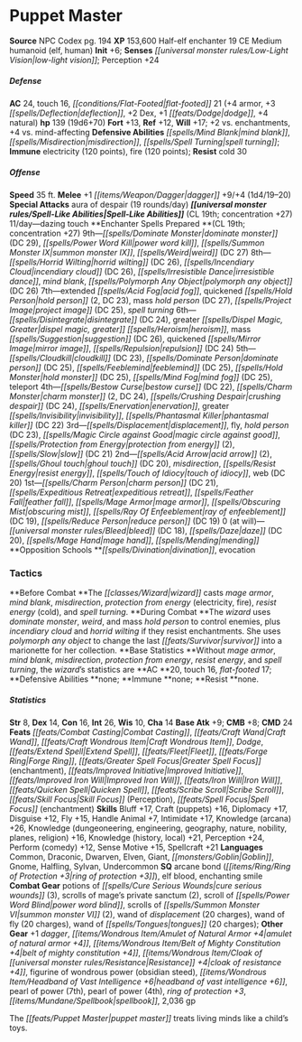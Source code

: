 ﻿---
cssclass: [monsters]
title1: Puppet Master
title2: Puppet Master
CR: 18
sources:
- name: NPC Codex
  page: 194
  link: http://paizo.com/products/btpy8v3a?Pathfinder-Roleplaying-Game-NPC-Codex
XP: 153600
race: Half-elf
classes:
- enchanter 19
alignment: CE
size: Medium
type: humanoid
subtypes:
- elf
- human
initiative:
  bonus: 6
senses:
  low-light vision: true
AC:
  AC: 24
  touch: 16
  flat_footed: 21
  components:
    armor: 4
    deflection: 3
    dex: 2
    dodge: 1
    natural: 4
HP:
  HP: 139
  long: 19d6+70
saves:
  fort: 13
  ref: 12
  will: 17
  other: +2 vs. enchantments, +4 vs. mind-affecting
defensive_abilities:
- mind blank
- misdirection
- spell turning
immunities:
- electricity (120 points)
- fire (120 points)
resistances:
  cold: 30
speeds:
  base: 35
attacks:
  melee:
  - - text: +1 dagger +9/+4 (1d4/19-20)
      entries:
      - - damage: 1d4
          crit_range: 19-20
      attack: +1 dagger
      bonus:
      - 9
      - 4
  special:
  - aura of despair (19 rounds/day)
spell_like_abilities:
  entries:
  - name: dazing touch
    source: default
    freq: 11/day
  sources:
  - name: default
    CL: 19
    concentration: 27
spells:
  entries:
  - name: dominate monster
    source: Enchanter
    level: 9
    DC: 29
  - name: power word kill
    source: Enchanter
    level: 9
  - name: summon monster IX
    source: Enchanter
    level: 9
  - name: weird
    source: Enchanter
    level: 9
    DC: 27
  - name: horrid wilting
    source: Enchanter
    level: 8
    DC: 26
  - name: incendiary cloud
    source: Enchanter
    level: 8
    DC: 26
  - name: irresistible dance
    source: Enchanter
    level: 8
  - name: mind blank
    source: Enchanter
    level: 8
  - name: polymorph any object
    source: Enchanter
    level: 8
    DC: 26
  - name: extended acid fog
    source: Enchanter
    level: 7
  - name: quickened hold person
    source: Enchanter
    level: 7
    count: 2
    DC: 23
  - name: mass hold person
    source: Enchanter
    level: 7
    DC: 27
  - name: project image
    source: Enchanter
    level: 7
    DC: 25
  - name: spell turning
    source: Enchanter
    level: 7
  - name: disintegrate
    source: Enchanter
    level: 6
    DC: 24
  - name: greater dispel magic
    source: Enchanter
    level: 6
  - name: greater heroism
    source: Enchanter
    level: 6
  - name: mass suggestion
    source: Enchanter
    level: 6
    DC: 26
  - name: quickened mirror image
    source: Enchanter
    level: 6
  - name: repulsion
    source: Enchanter
    level: 6
    DC: 24
  - name: cloudkill
    source: Enchanter
    level: 5
    DC: 23
  - name: dominate person
    source: Enchanter
    level: 5
    DC: 25
  - name: feeblemind
    source: Enchanter
    level: 5
    DC: 25
  - name: hold monster
    source: Enchanter
    level: 5
    DC: 25
  - name: mind fog
    source: Enchanter
    level: 5
    DC: 25
  - name: teleport
    source: Enchanter
    level: 5
  - name: bestow curse
    source: Enchanter
    level: 4
    DC: 22
  - name: charm monster
    source: Enchanter
    level: 4
    count: 2
    DC: 24
  - name: crushing despair
    source: Enchanter
    level: 4
    DC: 24
  - name: enervation
    source: Enchanter
    level: 4
  - name: greater invisibility
    source: Enchanter
    level: 4
  - name: phantasmal killer
    source: Enchanter
    level: 4
    DC: 22
  - name: displacement
    source: Enchanter
    level: 3
  - name: fly
    source: Enchanter
    level: 3
  - name: hold person
    source: Enchanter
    level: 3
    DC: 23
  - name: magic circle against good
    source: Enchanter
    level: 3
  - name: protection from energy
    source: Enchanter
    level: 3
    count: 2
  - name: slow
    source: Enchanter
    level: 3
    DC: 21
  - name: acid arrow
    source: Enchanter
    level: 2
    count: 2
  - name: ghoul touch
    source: Enchanter
    level: 2
    DC: 20
  - name: misdirection
    source: Enchanter
    level: 2
  - name: resist energy
    source: Enchanter
    level: 2
  - name: touch of idiocy
    source: Enchanter
    level: 2
  - name: web
    source: Enchanter
    level: 2
    DC: 20
  - name: charm person
    source: Enchanter
    level: 1
    DC: 21
  - name: expeditious retreat
    source: Enchanter
    level: 1
  - name: feather fall
    source: Enchanter
    level: 1
  - name: mage armor
    source: Enchanter
    level: 1
  - name: obscuring mist
    source: Enchanter
    level: 1
  - name: ray of enfeeblement
    source: Enchanter
    level: 1
    DC: 19
  - name: reduce person
    source: Enchanter
    level: 1
    DC: 19
  - name: bleed
    source: Enchanter
    level: 0
    DC: 18
  - name: daze
    source: Enchanter
    level: 0
    DC: 20
  - name: mage hand
    source: Enchanter
    level: 0
  - name: mending
    source: Enchanter
    level: 0
  sources:
  - name: Enchanter
    type: prepared
    CL: 19
    concentration: 27
    slots:
      0: at-will
    opposition_schools:
    - divination
    - evocation
tactics:
  Before Combat: The wizard casts mage armor, mind blank, misdirection, protection
    from energy (electricity, fire), resist energy (cold), and spell turning.
  During Combat: The wizard uses dominate monster, weird, and mass hold person to
    control enemies, plus incendiary cloud and horrid wilting if they resist enchantments.
    She uses polymorph any object to change the last survivor into a marionette for
    her collection.
  Base Statistics: Without mage armor, mind blank, misdirection, protection from energy,
    resist energy, and spell turning, the wizard's statistics are AC 20, touch 16,
    flat-footed 17; Defensive Abilities none; Immune none; Resist none.
ability_scores:
  STR: 8
  DEX: 14
  CON: 16
  INT: 26
  WIS: 10
  CHA: 14
BAB: 9
CMB: 8
CMD: 24
feats:
- name: Combat Casting
- name: Craft Wand
- name: Craft Wondrous Item
- name: Dodge
- name: Extend Spell
- name: Fleet
- name: Forge Ring
- name: Greater Spell Focus (enchantment)
- name: Improved Initiative
- name: Improved Iron Will
- name: Iron Will
- name: Quicken Spell
- name: Scribe Scroll
- name: Skill Focus (Perception)
- name: Spell Focus (enchantment)
skills:
  Bluff: 17
  Craft (puppets): 16
  Diplomacy: 17
  Disguise: 12
  Fly: 15
  Handle Animal: 7
  Intimidate: 17
  Knowledge (arcana): 26
  Knowledge (dungeoneering): 16
  Knowledge (engineering): 16
  Knowledge (geography): 16
  Knowledge (nature): 16
  Knowledge (nobility): 16
  Knowledge (planes): 16
  Knowledge (religion): 16
  Knowledge (history): 21
  Knowledge (local): 21
  Perception: 24
  Perform (comedy): 12
  Sense Motive: 15
  Spellcraft: 21
languages:
- Common
- Draconic
- Dwarven
- Elven
- Giant
- Goblin
- Gnome
- Halfling
- Sylvan
- Undercommon
special_qualities:
- arcane bond (ring of protection +3)
- elf blood
- enchanting smile
gear:
  combat:
  - potions of cure serious wounds (3)
  - scrolls of mage's private sanctum (2)
  - scroll of power word blind
  - scrolls of summon monster VI (2)
  - wand of displacement (20 charges)
  - wand of fly (20 charges)
  - wand of tongues (20 charges)
  other:
  - +1 dagger
  - amulet of natural armor +4
  - belt of mighty constitution +4
  - cloak of resistance +4
  - figurine of wondrous power (obsidian steed)
  - headband of vast intelligence +6
  - pearl of power (7th)
  - pearl of power (4th)
  - ring of protection +3
  - spellbook
  - 2,036 gp
desc_long: The puppet master treats living minds like a child's toys.

---

# Puppet Master

**Source** NPC Codex pg. 194
**XP** 153,600
Half-elf enchanter 19
CE Medium humanoid (elf, human)
**Init** +6; **Senses** _[[universal monster rules/Low-Light Vision|low-light vision]]_; Perception +24

##### Defense

**AC** 24, touch 16, _[[conditions/Flat-Footed|flat-footed]]_ 21 (+4 armor, +3 _[[spells/Deflection|deflection]]_, +2 Dex, +1 _[[feats/Dodge|dodge]]_, +4 natural)
**hp** 139 (19d6+70)
**Fort** +13, **Ref** +12, **Will** +17; +2 vs. enchantments, +4 vs. mind-affecting
**Defensive Abilities** _[[spells/Mind Blank|mind blank]]_, _[[spells/Misdirection|misdirection]]_, _[[spells/Spell Turning|spell turning]]_; **Immune** electricity (120 points), fire (120 points); **Resist** cold 30

##### Offense
**Speed** 35 ft.
**Melee** +1 _[[items/Weapon/Dagger|dagger]]_ +9/+4 (1d4/19–20)
**Special Attacks** aura of despair (19 rounds/day)
**_[[universal monster rules/Spell-Like Abilities|Spell-Like Abilities]]_** (CL 19th; concentration +27)
11/day—dazing touch
**Enchanter Spells Prepared **(CL 19th; concentration +27)
9th—_[[spells/Dominate Monster|dominate monster]]_ (DC 29), _[[spells/Power Word Kill|power word kill]]_, _[[spells/Summon Monster IX|summon monster IX]]_, _[[spells/Weird|weird]]_ (DC 27)
8th—_[[spells/Horrid Wilting|horrid wilting]]_ (DC 26), _[[spells/Incendiary Cloud|incendiary cloud]]_ (DC 26), _[[spells/Irresistible Dance|irresistible dance]]_, _mind blank_, _[[spells/Polymorph Any Object|polymorph any object]]_ (DC 26)
7th—extended _[[spells/Acid Fog|acid fog]]_, quickened _[[spells/Hold Person|hold person]]_ (2, DC 23), mass _hold person_ (DC 27), _[[spells/Project Image|project image]]_ (DC 25), _spell turning_
6th—_[[spells/Disintegrate|disintegrate]]_ (DC 24), greater _[[spells/Dispel Magic, Greater|dispel magic, greater]]_ _[[spells/Heroism|heroism]]_, mass _[[spells/Suggestion|suggestion]]_ (DC 26), quickened _[[spells/Mirror Image|mirror image]]_, _[[spells/Repulsion|repulsion]]_ (DC 24)
5th—_[[spells/Cloudkill|cloudkill]]_ (DC 23), _[[spells/Dominate Person|dominate person]]_ (DC 25), _[[spells/Feeblemind|feeblemind]]_ (DC 25), _[[spells/Hold Monster|hold monster]]_ (DC 25), _[[spells/Mind Fog|mind fog]]_ (DC 25), teleport
4th—_[[spells/Bestow Curse|bestow curse]]_ (DC 22), _[[spells/Charm Monster|charm monster]]_ (2, DC 24), _[[spells/Crushing Despair|crushing despair]]_ (DC 24), _[[spells/Enervation|enervation]]_, greater _[[spells/Invisibility|invisibility]]_, _[[spells/Phantasmal Killer|phantasmal killer]]_ (DC 22)
3rd—_[[spells/Displacement|displacement]]_, fly, _hold person_ (DC 23), _[[spells/Magic Circle against Good|magic circle against good]]_, _[[spells/Protection from Energy|protection from energy]]_ (2), _[[spells/Slow|slow]]_ (DC 21)
2nd—_[[spells/Acid Arrow|acid arrow]]_ (2), _[[spells/Ghoul touch|ghoul touch]]_ (DC 20), _misdirection_, _[[spells/Resist Energy|resist energy]]_, _[[spells/Touch of Idiocy|touch of idiocy]]_, web (DC 20)
1st—_[[spells/Charm Person|charm person]]_ (DC 21), _[[spells/Expeditious Retreat|expeditious retreat]]_, _[[spells/Feather Fall|feather fall]]_, _[[spells/Mage Armor|mage armor]]_, _[[spells/Obscuring Mist|obscuring mist]]_, _[[spells/Ray Of Enfeeblement|ray of enfeeblement]]_ (DC 19), _[[spells/Reduce Person|reduce person]]_ (DC 19)
0 (at will)—_[[universal monster rules/Bleed|bleed]]_ (DC 18), _[[spells/Daze|daze]]_ (DC 20), _[[spells/Mage Hand|mage hand]]_, _[[spells/Mending|mending]]_
**Opposition Schools **_[[spells/Divination|divination]]_, evocation

### Tactics

**Before Combat **The _[[classes/Wizard|wizard]]_ casts _mage armor_, _mind blank_, _misdirection_, _protection from energy_ (electricity, fire), _resist energy_ (cold), and _spell turning_.
**During Combat **The _wizard_ uses _dominate monster_, _weird_, and mass _hold person_ to control enemies, plus _incendiary cloud_ and _horrid wilting_ if they resist enchantments. She uses _polymorph any object_ to change the last _[[feats/Survivor|survivor]]_ into a marionette for her collection.
**Base Statistics **Without _mage armor_, _mind blank_, _misdirection_, _protection from energy_, _resist energy_, and _spell turning_, the _wizard_’s statistics are **AC **20, touch 16, _flat-footed_ 17; **Defensive Abilities **none; **Immune **none; **Resist **none.

##### Statistics
**Str** 8, **Dex** 14, **Con** 16, **Int** 26, **Wis** 10, **Cha** 14
**Base Atk** +9; **CMB** +8; **CMD** 24
**Feats** _[[feats/Combat Casting|Combat Casting]]_, _[[feats/Craft Wand|Craft Wand]]_, _[[feats/Craft Wondrous Item|Craft Wondrous Item]]_, _Dodge_, _[[feats/Extend Spell|Extend Spell]]_, _[[feats/Fleet|Fleet]]_, _[[feats/Forge Ring|Forge Ring]]_, _[[feats/Greater Spell Focus|Greater Spell Focus]]_ (enchantment), _[[feats/Improved Initiative|Improved Initiative]]_, _[[feats/Improved Iron Will|Improved Iron Will]]_, _[[feats/Iron Will|Iron Will]]_, _[[feats/Quicken Spell|Quicken Spell]]_, _[[feats/Scribe Scroll|Scribe Scroll]]_, _[[feats/Skill Focus|Skill Focus]]_ (Perception), _[[feats/Spell Focus|Spell Focus]]_ (enchantment)
**Skills** Bluff +17, Craft (puppets) +16, Diplomacy +17, Disguise +12, Fly +15, Handle Animal +7, Intimidate +17, Knowledge (arcana) +26, Knowledge (dungeoneering, engineering, geography, nature, nobility, planes, religion) +16, Knowledge (history, local) +21, Perception +24, Perform (comedy) +12, Sense Motive +15, Spellcraft +21
**Languages** Common, Draconic, Dwarven, Elven, Giant, _[[monsters/Goblin|Goblin]]_, Gnome, Halfling, Sylvan, Undercommon
**SQ** arcane bond (_[[items/Ring/Ring of Protection +3|ring of protection +3]]_), elf blood, enchanting smile
**Combat Gear** potions of _[[spells/Cure Serious Wounds|cure serious wounds]]_ (3), scrolls of mage’s private sanctum (2), scroll of _[[spells/Power Word Blind|power word blind]]_, scrolls of _[[spells/Summon Monster VI|summon monster VI]]_ (2), wand of _displacement_ (20 charges), wand of fly (20 charges), wand of _[[spells/Tongues|tongues]]_ (20 charges); **Other Gear** +1 _dagger_, _[[items/Wondrous Item/Amulet of Natural Armor +4|amulet of natural armor +4]]_, _[[items/Wondrous Item/Belt of Mighty Constitution +4|belt of mighty constitution +4]]_, _[[items/Wondrous Item/Cloak of _[[universal monster rules/Resistance|Resistance]]_ +4|cloak of _resistance_ +4]]_, figurine of wondrous power (obsidian steed), _[[items/Wondrous Item/Headband of Vast Intelligence +6|headband of vast intelligence +6]]_, pearl of power (7th), pearl of power (4th), _ring of protection +3_, _[[items/Mundane/Spellbook|spellbook]]_, 2,036 gp

The _[[feats/Puppet Master|puppet master]]_ treats living minds like a child’s toys.